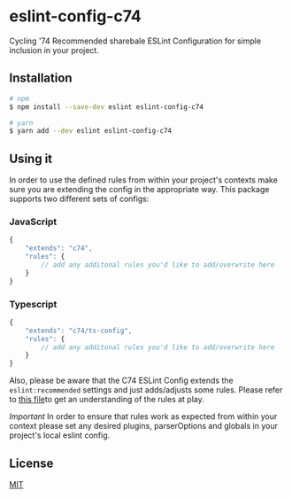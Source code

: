 # eslint-config-c74
Cycling '74 Recommended sharebale ESLint Configuration for simple inclusion in your project.

## Installation

```sh
# npm
$ npm install --save-dev eslint eslint-config-c74
```

```sh
# yarn
$ yarn add --dev eslint eslint-config-c74
```
## Using it
In order to use the defined rules from within your project's contexts make sure you are extending the config in the appropriate way.
This package supports two different sets of configs:

### JavaScript

```js
{
	"extends": "c74",
	"rules": {
		// add any additonal rules you'd like to add/overwrite here
	}
}
```

### Typescript
```js
{
	"extends": "c74/ts-config",
	"rules": {
		// add any additonal rules you'd like to add/overwrite here
	}
}
```

Also, please be aware that the C74 ESLint Config extends the `eslint:recommended` settings and just adds/adjusts some rules. Please refer to [this file](src/index.ts)to get an understanding of the rules at play.

*Important* In order to ensure that rules work as expected from within your context please set any desired plugins, parserOptions and globals in your project's local eslint config.

## License

[MIT](LICENSE)
